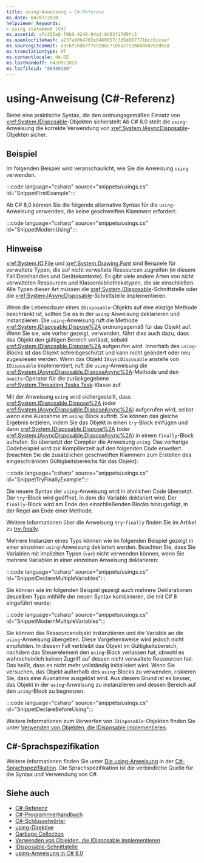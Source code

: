 ```yaml
---
title: using-Anweisung – C#-Referenz
ms.date: 04/07/2020
helpviewer_keywords:
- using statement [C#]
ms.assetid: afc355e6-f0b9-4240-94dd-0d93f17d9fc3
ms.openlocfilehash: a237a90b4782e0460857c3d5d887771bcc8ccaaf
ms.sourcegitcommit: e3cbf26d67f7e9286c7108a2752804050762d02d
ms.translationtype: HT
ms.contentlocale: de-DE
ms.lasthandoff: 04/09/2020
ms.locfileid: "80989180"
---
```

# <a name="using-statement-c-reference"></a>using-Anweisung (C#-Referenz)

Bietet eine praktische Syntax, die den ordnungsgemäßen Einsatz von <xref:System.IDisposable>-Objekten sicherstellt Ab C# 8.0 stellt die `using`-Anweisung die korrekte Verwendung von <xref:System.IAsyncDisposable>-Objekten sicher.

## <a name="example"></a>Beispiel

Im folgenden Beispiel wird veranschaulicht, wie Sie die Anweisung `using` verwenden.

:::code language="csharp" source="snippets/usings.cs" id="SnippetFirstExample":::

Ab C# 8,0 können Sie die folgende alternative Syntax für die `using`-Anweisung verwenden, die keine geschweiften Klammern erfordert:

:::code language="csharp" source="snippets/usings.cs" id="SnippetModernUsing":::

## <a name="remarks"></a>Hinweise

<xref:System.IO.File> und <xref:System.Drawing.Font> sind Beispiele für verwaltete Typen, die auf nicht verwaltete Ressourcen zugreifen (in diesem Fall Dateihandles und Gerätekontexte). Es gibt viele andere Arten von nicht verwalteten Ressourcen und Klassenbibliothekstypen, die sie einschließen. Alle Typen dieser Art müssen die <xref:System.IDisposable>-Schnittstelle oder die <xref:System.IAsyncDisposable>-Schnittstelle implementieren.

Wenn die Lebensdauer eines `IDisposable`-Objekts auf eine einzige Methode beschränkt ist, sollten Sie es in der `using`-Anweisung deklarieren und instanziieren. Die `using`-Anweisung ruft die Methode <xref:System.IDisposable.Dispose%2A> ordnungsgemäß für das Objekt auf. Wenn Sie sie, wie vorher gezeigt, verwenden, führt dies auch dazu, dass das Objekt den gültigen Bereich verlässt, sobald <xref:System.IDisposable.Dispose%2A> aufgerufen wird. Innerhalb des `using`-Blocks ist das Objekt schreibgeschützt und kann nicht geändert oder neu zugewiesen werden. Wenn das Objekt `IAsyncDisposable` anstelle von `IDisposable` implementiert, ruft die `using`-Anweisung die <xref:System.IAsyncDisposable.DisposeAsync%2A>-Methode und den `awaits`-Operator für die zurückgegebene <xref:System.Threading.Tasks.Task>-Klasse auf.

Mit der Anweisung `using` wird sichergestellt, dass <xref:System.IDisposable.Dispose%2A> (oder <xref:System.IAsyncDisposable.DisposeAsync%2A>) aufgerufen wird, selbst wenn eine Ausnahme im `using`-Block auftritt. Sie können das gleiche Ergebnis erzielen, indem Sie das Objekt in einen `try`-Block einfügen und dann <xref:System.IDisposable.Dispose%2A> (oder <xref:System.IAsyncDisposable.DisposeAsync%2A>) in einem `finally`-Block aufrufen. So übersetzt der Compiler die Anweisung `using`. Das vorherige Codebeispiel wird zur Kompilierzeit auf den folgenden Code erweitert (beachten Sie die zusätzlichen geschweiften Klammern zum Erstellen des eingeschränkten Gültigkeitsbereichs für das Objekt):

:::code language="csharp" source="snippets/usings.cs" id="SnippetTryFinallyExample":::

Die neuere Syntax der `using`-Anweisung wird in ähnlichen Code übersetzt. Der `try`-Block wird geöffnet, in dem die Variable deklariert wird. Der `finally`-Block wird am Ende des einschließenden Blocks hinzugefügt, in der Regel am Ende einer Methode.

Weitere Informationen über die Anweisung `try`-`finally` finden Sie im Artikel zu [try-finally](try-finally.md).

Mehrere Instanzen eines Typs können wie im folgenden Beispiel gezeigt in einer einzelnen `using`-Anweisung deklariert werden. Beachten Sie, dass Sie Variablen mit impliziten Typen (`var`) nicht verwenden können, wenn Sie mehrere Variablen in einer einzelnen Anweisung deklarieren:

:::code language="csharp" source="snippets/usings.cs" id="SnippetDeclareMultipleVariables":::

Sie können wie im folgenden Beispiel gezeigt auch mehrere Deklarationen desselben Typs mithilfe der neuen Syntax kombinieren, die mit C# 8 eingeführt wurde:

:::code language="csharp" source="snippets/usings.cs" id="SnippetModernMultipleVariables":::

Sie können das Ressourcenobjekt instanziieren und die Variable an die `using`-Anweisung übergeben. Diese Vorgehensweise wird jedoch nicht empfohlen. In diesem Fall verbleibt das Objekt im Gültigkeitsbereich, nachdem das Steuerelement den `using`-Block verlassen hat, obwohl es wahrscheinlich keinen Zugriff auf dessen nicht verwaltete Ressourcen hat. Das heißt, dass es nicht mehr vollständig initialisiert wird. Wenn Sie versuchen, das Objekt außerhalb des `using`-Blocks zu verwenden, riskieren Sie, dass eine Ausnahme ausgelöst wird. Aus diesem Grund ist es besser, das Objekt in der `using`-Anweisung zu instanziieren und dessen Bereich auf den `using`-Block zu begrenzen.

:::code language="csharp" source="snippets/usings.cs" id="SnippetDeclareBeforeUsing":::

Weitere Informationen zum Verwerfen von `IDisposable`-Objekten finden Sie unter [Verwenden von Objekten, die IDisposable implementieren](../../../standard/garbage-collection/using-objects.md).

## <a name="c-language-specification"></a>C#-Sprachspezifikation

Weitere Informationen finden Sie unter [Die using-Anweisung](~/_csharplang/spec/statements.md#the-using-statement) in der [C#-Sprachspezifikation](/dotnet/csharp/language-reference/language-specification/introduction). Die Sprachspezifikation ist die verbindliche Quelle für die Syntax und Verwendung von C#.

## <a name="see-also"></a>Siehe auch

- [C#-Referenz](../index.md)
- [C#-Programmierhandbuch](../../programming-guide/index.md)
- [C#-Schlüsselwörter](index.md)
- [using-Direktive](using-directive.md)
- [Garbage Collection](../../../standard/garbage-collection/index.md)
- [Verwenden von Objekten, die IDisposable implementieren](../../../standard/garbage-collection/using-objects.md)
- [IDisposable-Schnittstelle](xref:System.IDisposable)
- [using-Anweisung in C# 8.0](~/_csharplang/proposals/csharp-8.0/using.md)
